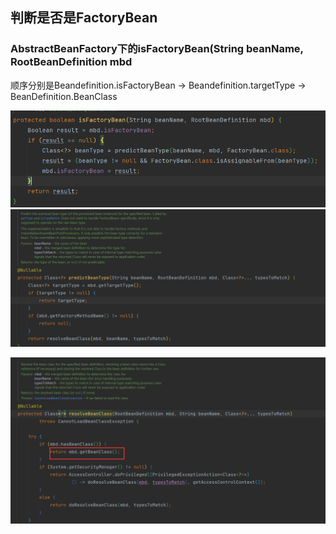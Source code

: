 ## 判断是否是FactoryBean

### AbstractBeanFactory下的isFactoryBean(String beanName, RootBeanDefinition mbd

顺序分别是Beandefinition.isFactoryBean -> Beandefinition.targetType -> BeanDefinition.BeanClass

![image-20220321185028101](判断是否是FactoryBean.assets/image-20220321185028101.png)![image-20220321185049337](判断是否是FactoryBean.assets/image-20220321185049337.png)

![image-20220321185136969](判断是否是FactoryBean.assets/image-20220321185136969.png)
